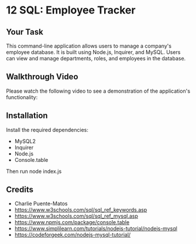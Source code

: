 # 12 SQL: Employee Tracker

## Your Task

This command-line application allows users to manage a company's employee database. It is built using Node.js, Inquirer, and MySQL. Users can view and manage departments, roles, and employees in the database.

## Walkthrough Video
Please watch the following video to see a demonstration of the application's functionality:

## Installation

Install the required dependencies:

- MySQL2
- Inquirer
- Node.js
- Console.table

Then run node index.js

## Credits

- Charlie Puente-Matos
- https://www.w3schools.com/sql/sql_ref_keywords.asp
- https://www.w3schools.com/sql/sql_ref_mysql.asp
- https://www.npmjs.com/package/console.table
- https://www.simplilearn.com/tutorials/nodejs-tutorial/nodejs-mysql
- https://codeforgeek.com/nodejs-mysql-tutorial/


